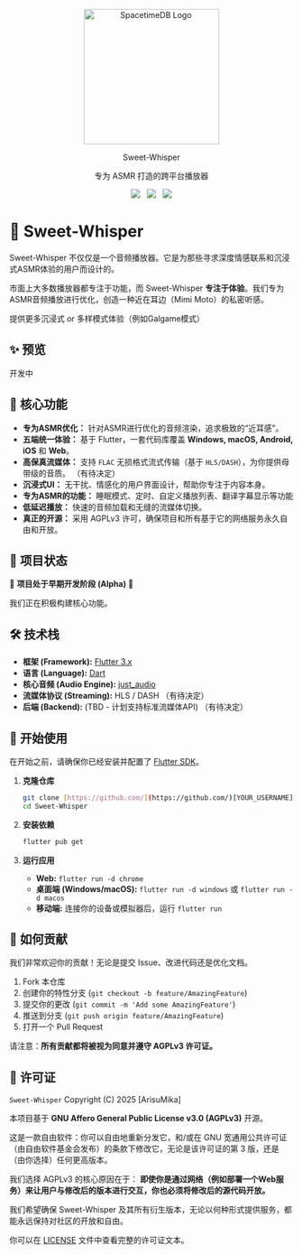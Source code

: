 <p align="center">
	<img width="240" src="https://r2.sakinori.top/Image/Sweet-Whisper.png" alt="SpacetimeDB Logo">
</p>


<p align="center">
     Sweet-Whisper
</p>
<p align="center">
     专为 ASMR 打造的跨平台播放器
</p>

<p align="center">
    <a href="https://www.gnu.org/licenses/agpl-3.0"><img src="https://img.shields.io/badge/License-AGPL%20v3-blue.svg"></a>
    &nbsp;
    <a href="https://dart.de"><img src="https://img.shields.io/badge/Language-Dart-blue?logo=dart"></a>
    &nbsp;
	<a href="https://flutter.dev"><img src="https://img.shields.io/badge/Platform-Win%20%7C%20Mac%20%7C%20iOS%20%7C%20Android%20%7C%20Web-brightgreen"></a>
</p>

# 💖 Sweet-Whisper

Sweet-Whisper 不仅仅是一个音频播放器。它是为那些寻求深度情感联系和沉浸式ASMR体验的用户而设计的。

市面上大多数播放器都专注于功能，而 Sweet-Whisper **专注于体验**。我们专为ASMR音频播放进行优化，创造一种近在耳边（Mimi Moto）的私密听感。

提供更多沉浸式 or 多样模式体验（例如Galgame模式）

## ✨ 预览

开发中

## 🚀 核心功能

* **专为ASMR优化：** 针对ASMR进行优化的音频渲染，追求极致的“近耳感”。
* **五端统一体验：** 基于 Flutter，一套代码库覆盖 **Windows, macOS, Android, iOS** 和 **Web**。
* **高保真流媒体：** 支持 `FLAC` 无损格式流式传输（基于 `HLS/DASH`），为你提供母带级的音质。 （有待决定）
* **沉浸式UI：** 无干扰、情感化的用户界面设计，帮助你专注于内容本身。
* **专为ASMR的功能：** 睡眠模式、定时、自定义播放列表、翻译字幕显示等功能
* **低延迟播放：** 快速的音频加载和无缝的流媒体切换。
* **真正的开源：** 采用 AGPLv3 许可，确保项目和所有基于它的网络服务永久自由和开放。

## 🧭 项目状态

🚧 **项目处于早期开发阶段 (Alpha)** 🚧

我们正在积极构建核心功能。

## 🛠️ 技术栈

* **框架 (Framework):** [Flutter 3.x](https://flutter.dev)
* **语言 (Language):** [Dart](https://dart.dev)
* **核心音频 (Audio Engine):** [just_audio](https://pub.dev/packages/just_audio)
* **流媒体协议 (Streaming):** HLS / DASH （有待决定）
* **后端 (Backend):** (TBD - 计划支持标准流媒体API) （有待决定）

## 🏁 开始使用

在开始之前，请确保你已经安装并配置了 [Flutter SDK](https://flutter.dev/docs/get-started/install)。

1.  **克隆仓库**
    ```bash
    git clone [https://github.com/](https://github.com/)[YOUR_USERNAME]/Sweet-Whisper.git
    cd Sweet-Whisper
    ```

2.  **安装依赖**
    ```bash
    flutter pub get
    ```

3.  **运行应用**
    * **Web:** `flutter run -d chrome`
    * **桌面端 (Windows/macOS):** `flutter run -d windows` 或 `flutter run -d macos`
    * **移动端:** 连接你的设备或模拟器后，运行 `flutter run`

## 🤝 如何贡献

我们非常欢迎你的贡献！无论是提交 Issue、改进代码还是优化文档。

1.  Fork 本仓库
2.  创建你的特性分支 (`git checkout -b feature/AmazingFeature`)
3.  提交你的更改 (`git commit -m 'Add some AmazingFeature'`)
4.  推送到分支 (`git push origin feature/AmazingFeature`)
5.  打开一个 Pull Request

请注意：**所有贡献都将被视为同意并遵守 AGPLv3 许可证。**

## 📜 许可证

`Sweet-Whisper`
Copyright (C) 2025 [ArisuMika]

本项目基于 **GNU Affero General Public License v3.0 (AGPLv3)** 开源。

这是一款自由软件：你可以自由地重新分发它，和/或在 GNU 宽通用公共许可证（由自由软件基金会发布）的条款下修改它，无论是该许可证的第 3 版，还是（由你选择）任何更高版本。

我们选择 AGPLv3 的核心原因在于：
**即使你是通过网络（例如部署一个Web服务）来让用户与修改后的版本进行交互，你也必须将修改后的源代码开放。**

我们希望确保 Sweet-Whisper 及其所有衍生版本，无论以何种形式提供服务，都能永远保持对社区的开放和自由。

你可以在 [LICENSE](LICENSE) 文件中查看完整的许可证文本。
